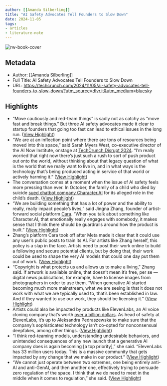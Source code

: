 ```yaml
---
author: [[Amanda Silberling]]
title: "AI Safety Advocates Tell Founders to Slow Down"
date: 2024-11-05
tags: 
- articles
- literature-note
---
```

![rw-book-cover](https://techcrunch.com/wp-content/uploads/2024/02/connectwise-flaw-huntress-security.jpg?resize=1200,800)

## Metadata
- Author: [[Amanda Silberling]]
- Full Title: AI Safety Advocates Tell Founders to Slow Down
- URL: https://techcrunch.com/2024/11/05/ai-safety-advocates-tell-founders-to-slow-down/?utm_source=dlvr.it&utm_medium=bluesky

## Highlights
- “Move cautiously and red-team things” is sadly not as catchy as “move fast and break things.” But three AI safety advocates made it clear to startup founders that going too fast can lead to ethical issues in the long run. ([View Highlight](https://read.readwise.io/read/01jbz55m7pppy3sdmqsr7z1ad9))
- “We are at an inflection point where there are tons of resources being moved into this space,” said Sarah Myers West, co-executive director of the AI Now Institute, onstage at [TechCrunch Disrupt 2024](https://techcrunch.com/storyline/techcrunch-disrupt-2024-day-3-the-future-of-wordpress-perplexity-ai-and-colin-kaepernick/). “I’m really worried that right now there’s just such a rush to sort of push product out onto the world, without thinking about that legacy question of what is the world that we really want to live in, and in what ways is the technology that’s being produced acting in service of that world or actively harming it.” ([View Highlight](https://read.readwise.io/read/01jbz56b40yh9y1ct7bw982zdm))
- The conversation comes at a moment when the issue of AI safety feels more pressing than ever. In October, the family of a child who died by suicide [sued chatbot company Character.AI](https://techcrunch.com/2024/10/23/lawsuit-blames-character-ai-in-death-of-14-year-old-boy/) for its alleged role in the child’s death. ([View Highlight](https://read.readwise.io/read/01jbz56g3dfnjj12q76180mq4r))
- “We are building something that has a lot of power and the ability to really, really impact people’s lives,” said Jingna Zhang, founder of artist-forward social platform [Cara](https://techcrunch.com/2024/06/06/a-social-app-for-creatives-cara-grew-from-40k-to-650k-users-in-a-week-because-artists-are-fed-up-with-metas-ai-policies/). “When you talk about something like Character.AI, that emotionally really engages with somebody, it makes sense that I think there should be guardrails around how the product is built.” ([View Highlight](https://read.readwise.io/read/01jbz56z1xk7rva2r0vchzzw9p))
- Zhang’s platform Cara took off after Meta made it clear that it could use any user’s public posts to train its AI. For artists like Zhang herself, this policy is a slap in the face. Artists need to post their work online to build a following and secure potential clients, but by doing that, their work could be used to shape the very AI models that could one day put them out of work. ([View Highlight](https://read.readwise.io/read/01jbz576mweh1cvhracmaxp6vc))
- “Copyright is what protects us and allows us to make a living,” Zhang said. If artwork is available online, that doesn’t mean it’s free, per se — digital news publications, for example, have to license images from photographers in order to use them. “When generative AI started becoming much more mainstream, what we are seeing is that it does not work with what we are typically used to, that’s been established in law. And if they wanted to use our work, they should be licensing it.” ([View Highlight](https://read.readwise.io/read/01jbz57j8h97r3tfenttn6js0n))
- Artists could also be impacted by products like ElevenLabs, an AI voice cloning company that’s worth [over a billion dollars](https://techcrunch.com/2024/01/22/voice-cloning-startup-elevenlabs-lands-80m-achieves-unicorn-status/). As head of safety at ElevenLabs, it’s up to Aleksandra Pedraszewska to make sure that the company’s sophisticated technology isn’t co-opted for nonconsensual deepfakes, among other things. ([View Highlight](https://read.readwise.io/read/01jbz58626e0rfngar6s8x1tt4))
- “I think red-teaming models, understanding undesirable behaviors, and unintended consequences of any new launch that a generative AI company does is again becoming [a top priority],” she said. “ElevenLabs has 33 million users today. This is a massive community that gets impacted by any change that we make in our product.” ([View Highlight](https://read.readwise.io/read/01jbz587hmm1mjken1k52xcz7v))
- “We cannot just operate between two extremes, one being entirely anti-AI and anti-GenAI, and then another one, effectively trying to persuade zero regulation of the space. I think that we do need to meet in the middle when it comes to regulation,” she said. ([View Highlight](https://read.readwise.io/read/01jbz58hn452pttqwkvx7kb8d0))
